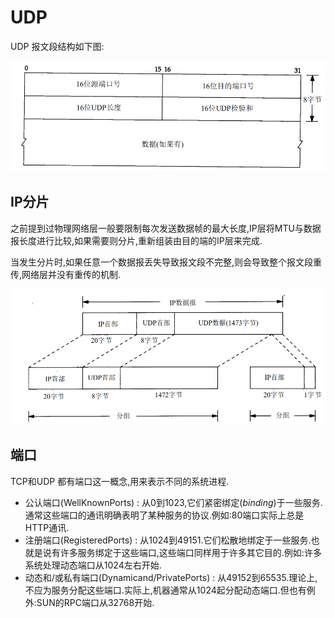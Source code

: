 # UDP

UDP 报文段结构如下图:

![UDP报文段](./img/udp.01.png)

## IP分片

之前提到过物理网络层一般要限制每次发送数据帧的最大长度,IP层将MTU与数据报长度进行比较,如果需要则分片,重新组装由目的端的IP层来完成.

当发生分片时,如果任意一个数据报丢失导致报文段不完整,则会导致整个报文段重传,网络层并没有重传的机制.

![分片](./img/udp.02.png)

## 端口

TCP和UDP 都有端口这一概念,用来表示不同的系统进程.

* 公认端口(WellKnownPorts) : 从0到1023,它们紧密绑定(*binding*)于一些服务.通常这些端口的通讯明确表明了某种服务的协议.例如:80端口实际上总是HTTP通讯.
* 注册端口(RegisteredPorts) : 从1024到49151.它们松散地绑定于一些服务.也就是说有许多服务绑定于这些端口,这些端口同样用于许多其它目的.例如:许多系统处理动态端口从1024左右开始.
* 动态和/或私有端口(Dynamicand/PrivatePorts) : 从49152到65535.理论上,不应为服务分配这些端口.实际上,机器通常从1024起分配动态端口.但也有例外:SUN的RPC端口从32768开始.